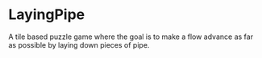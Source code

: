 # LayingPipe
A tile based puzzle game where the goal is to make a flow advance as far as possible by laying down pieces of pipe.
